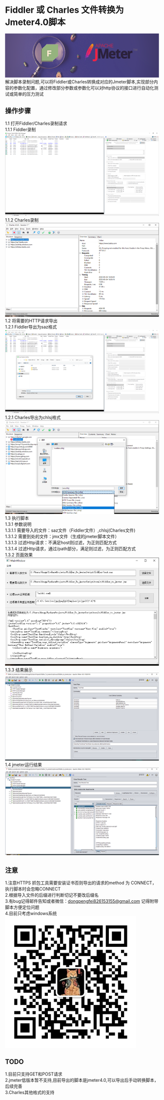 # Fiddler 或 Charles 文件转换为 Jmeter4.0脚本
![Image text](img/img_06.png)<br>
解决脚本录制问题,可以将Fiddler或Charles转换成对应的Jmeter脚本,实现部分内容的参数化配置，通过修改部分参数或参数化可以对http协议的接口进行自动化测试或简单的压力测试
## 操作步骤
1.1 打开Fiddler/Charles录制请求<br>
1.1.1 Fiddler录制<br>
![Image text](img/img_01.jpg)<br>
1.1.2 Charles录制<br>
![Image text](img/img_08.jpg)<br>
1.2 将需要的HTTP请求导出<br>
1.2.1 Fiddler导出为saz格式<br>
![Image text](img/img_02.jpg)<br>
1.2.1 Charles导出为chlsj格式<br>
![Image text](img/img_07.jpg)<br>
1.3 执行脚本<br>
1.3.1 参数说明<br>
1.3.1.1 需要导入的文件：saz文件（Fiddler文件）,chlsj(Charles文件)<br>
1.3.1.2 需要到处的文件：jmx文件（生成的jmeter脚本文件）<br>
1.3.1.3 过滤Http请求：不满足host则过滤，为正则匹配方式<br>
1.3.1.4 过滤Http请求，通过/path部分，满足则过滤，为正则匹配方式<br>
1.3.2 页面效果<br>
![Image text](img/img_03.jpg)<br>
1.3.3 结果展示<br>
![Image text](img/img_04.jpg)<br>
1.4 jmeter运行结果<br>
![Image text](img/img_05.jpg)<br>
## 注意
1.注意HTTPS 抓包工具需要安装证书否则导出的请求的method 为 CONNECT，执行脚本时会忽略CONNECT<br>
2.根据导入文件的后缀进行判断切记不要改后缀名<br>
3.有bug记得邮件告知或者微信：dongpengfei826153155@gmail.com 记得附带脚本方便定位问题<br>
4.目前只考虑windows系统
![Image text](img/img_09.jpg)<br>
## TODO
1.目前只支持GET和POST请求<br>
2.jmeter低版本暂不支持,目前导出的脚本是jmeter4.0,可以导出后手动转换脚本，后续完善<br>
3.Charles其他格式的支持<br>
